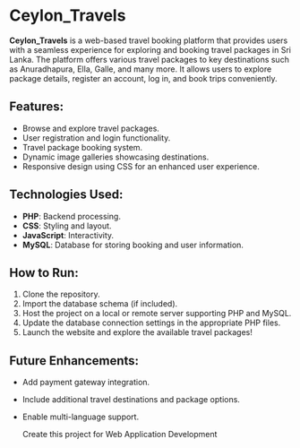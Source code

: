 
# Ceylon_Travels

**Ceylon_Travels** is a web-based travel booking platform that provides users with a seamless experience for exploring and booking travel packages in Sri Lanka. The platform offers various travel packages to key destinations such as Anuradhapura, Ella, Galle, and many more. It allows users to explore package details, register an account, log in, and book trips conveniently.

## Features:
- Browse and explore travel packages.
- User registration and login functionality.
- Travel package booking system.
- Dynamic image galleries showcasing destinations.
- Responsive design using CSS for an enhanced user experience.

## Technologies Used:
- **PHP**: Backend processing.
- **CSS**: Styling and layout.
- **JavaScript**: Interactivity.
- **MySQL**: Database for storing booking and user information.

## How to Run:
1. Clone the repository.
2. Import the database schema (if included).
3. Host the project on a local or remote server supporting PHP and MySQL.
4. Update the database connection settings in the appropriate PHP files.
5. Launch the website and explore the available travel packages!

## Future Enhancements:
- Add payment gateway integration.
- Include additional travel destinations and package options.
- Enable multi-language support.

  Create this project for Web Application Development

 
